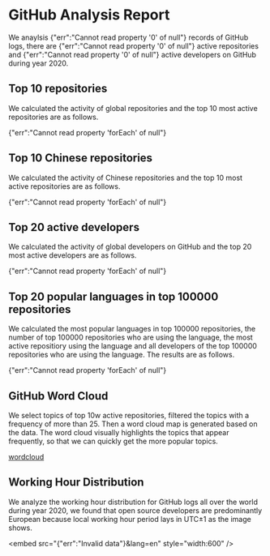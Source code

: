 # GitHub Analysis Report

We anaylsis {"err":"Cannot read property '0' of null"} records of GitHub logs, there are {"err":"Cannot read property '0' of null"} active repositories and {"err":"Cannot read property '0' of null"} active developers on GitHub during year 2020.

## Top 10 repositories

We calculated the activity of global repositories and the top 10 most active repositories are as follows.

{"err":"Cannot read property 'forEach' of null"}

## Top 10 Chinese repositories

We calculated the activity of Chinese repositories and the top 10 most active repositories are as follows.

{"err":"Cannot read property 'forEach' of null"}

## Top 20 active developers

We calculated the activity of global developers on GitHub and the top 20 most active developers are as follows.

{"err":"Cannot read property 'forEach' of null"}

## Top 20 popular languages in top 100000 repositories

We calculated the most popular languages in top 100000 repositories, the number of top 100000 repositories who are using the language, the most active repositiory using the language and all developers of the top 100000 repositories who are using the language. The results are as follows.

{"err":"Cannot read property 'forEach' of null"}

## GitHub Word Cloud

We select topics of top 10w active repositories, filtered the topics with a frequency of more than 25. Then a word cloud map is generated based on the data. The word cloud visually highlights the topics that appear frequently, so that we can quickly get the more popular topics.

[wordcloud](/word-cloud.html ':include')

## Working Hour Distribution

We analyze the working hour distribution for GitHub logs all over the world during year 2020, we found that open source developers are predominantly European because local working hour period lays in UTC±1 as the image shows.

<embed src="{"err":"Invalid data"}&lang=en" style="width:600" />

